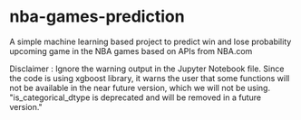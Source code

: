 # nba-games-prediction
A simple machine learning based project to predict win and lose probability upcoming game in the NBA games based on APIs from NBA.com

Disclaimer : Ignore the warning output in the Jupyter Notebook file. Since the code is using xgboost library, it warns the user that some functions will not be available in the near future version, which we will not be using.
"is_categorical_dtype is deprecated and will be removed in a future version."
